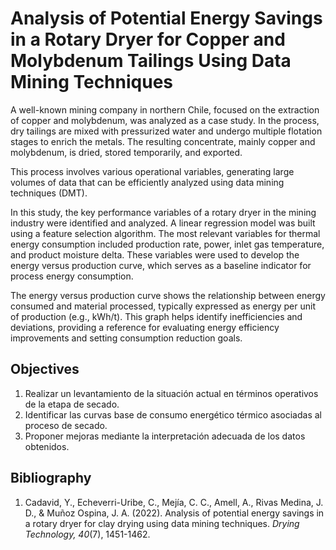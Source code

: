 # **Analysis of Potential Energy Savings in a Rotary Dryer for Copper and Molybdenum Tailings Using Data Mining Techniques**


A well-known mining company in northern Chile, focused on the extraction of copper and molybdenum, was analyzed as a case study. In the process, dry tailings are mixed with pressurized water and undergo multiple flotation stages to enrich the metals. The resulting concentrate, mainly copper and molybdenum, is dried, stored temporarily, and exported.

This process involves various operational variables, generating large volumes of data that can be efficiently analyzed using data mining techniques (DMT).

In this study, the key performance variables of a rotary dryer in the mining industry were identified and analyzed. A linear regression model was built using a feature selection algorithm. The most relevant variables for thermal energy consumption included production rate, power, inlet gas temperature, and product moisture delta. These variables were used to develop the energy versus production curve, which serves as a baseline indicator for process energy consumption.

The energy versus production curve shows the relationship between energy consumed and material processed, typically expressed as energy per unit of production (e.g., kWh/t). This graph helps identify inefficiencies and deviations, providing a reference for evaluating energy efficiency improvements and setting consumption reduction goals.

## Objectives 

1. Realizar un levantamiento de la situación actual en términos operativos de la etapa de secado.
2. Identificar las curvas base de consumo energético térmico asociadas al proceso de secado.
3. Proponer mejoras mediante la interpretación adecuada de los datos obtenidos.


## Bibliography

1. Cadavid, Y., Echeverri-Uribe, C., Mejía, C. C., Amell, A., Rivas Medina, J. D., & Muñoz Ospina, J. A. (2022). Analysis of potential energy savings in a rotary dryer for clay drying using data mining techniques. *Drying Technology, 40*(7), 1451-1462.
